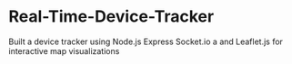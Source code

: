 # Real-Time-Device-Tracker
Built a device tracker using Node.js  Express  Socket.io a and Leaflet.js for interactive map visualizations
